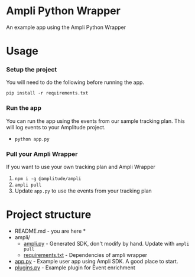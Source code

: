 # Ampli Python Wrapper
An example app using the Ampli Python Wrapper

# Usage

### Setup the project
You will need to do the following before running the app.

`pip install -r requirements.txt`

### Run the app
You can run the app using the events from our sample tracking plan.
This will log events to your Amplitude project.
* `python app.py`

### Pull your Ampli Wrapper
If you want to use your own tracking plan and Ampli Wrapper
1. `npm i -g @amplitude/ampli`
2. `ampli pull`
3. Update `app.py` to use the events from your tracking plan

# Project structure
* README.md - you are here *
* ampli/ 
  * [ampli.py](ampli/ampli.py) - Generated SDK, don't modify by hand. Update with `ampli pull`
  * [requirements.txt](ampli/requirements.txt) - Dependencies of ampli wrapper
* [app.py](app.py) - Example user app using Ampli SDK. A good place to start.
* [plugins.py](plugins.py) - Example plugin for Event enrichment